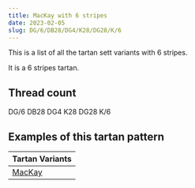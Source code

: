 ```yaml
---
title: MacKay with 6 stripes
date: 2023-02-05
slug: DG/6/DB28/DG4/K28/DG28/K/6
---
```

This is a list of all the tartan sett variants with 6 stripes.

It is a 6 stripes tartan.


## Thread count
DG/6 DB28 DG4 K28 DG28 K/6

## Examples of this tartan pattern

| Tartan Variants |
|---------------|
| [MacKay](/variants/dg/6/db28/dg4/k28/dg28/k/6-db000052-dg11450d-k000000)||
